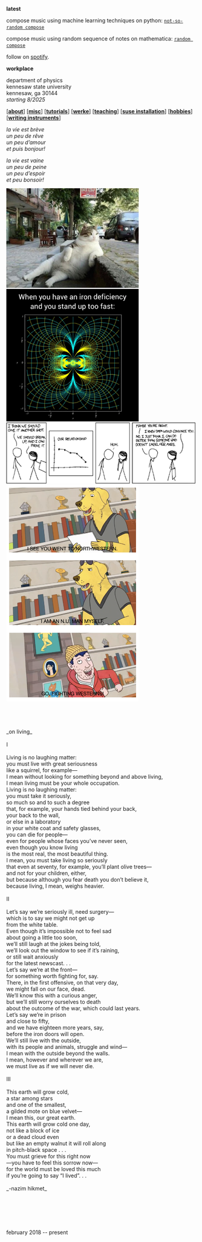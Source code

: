 **latest**

compose music using machine learning techniques on python: [`not-so-random compose`](https://github.com/kagsimsek/not-so-random_compose) <br>

compose music using random sequence of notes on mathematica: [`random compose`](https://github.com/kagsimsek/random_compose) <br>

follow on [spotify](https://open.spotify.com/artist/61Bqs23yCeYVBvbNtuA5tk?si=S67Hi7erRtq6dhJxLKoM9Q). <br>

**workplace**

department of physics <br>
kennesaw state university <br>
kennesaw, ga 30144 <br>
_starting 8/2025_ <br>

\[[__about__](https://kagsimsek.github.io/about)\]
\[[__misc__](https://kagsimsek.github.io/misc)\]
\[[__tutorials__](https://kagsimsek.github.io/tutorials)\]
\[[__werke__](https://kagsimsek.github.io/werke)\]
\[[__teaching__](https://kagsimsek.github.io/teaching)\]
\[[__suse installation__](https://kagsimsek.github.io/SUSE_installation)\]
\[[__hobbies__](https://kagsimsek.github.io/hobbies)\]
\[[__writing instruments__](https://kagsimsek.github.io/writing_instruments)\]

_la vie est brève_ <br>
_un peu de rêve_ <br>
_un peu d’amour_ <br>
_et puis bonjour!_ <br>

_la vie est vaine_ <br>
_un peu de peine_ <br>
_un peu d’espoir_ <br>
_et peu bonsoir!_ <br>

<img src="./files/img/cat.jpeg" alt="cat" width="350"/>

<img src="./files/img/mathmeme.jpg" alt="mathmeme" width="350"/>

<img src="./files/img/convincing.png" alt="convincing" width="500"/>

<img src="./files/img/go_fighting_westerns.png" alt="nu" width="350"/>

 <br>
 <br>
 <br>
 <br>
 <br>
_on living_ <br>
 <br>
I <br>
 <br> 
Living is no laughing matter: <br>
	you must live with great seriousness <br>
		like a squirrel, for example— <br>
   I mean without looking for something beyond and above living, <br>
		I mean living must be your whole occupation. <br>
Living is no laughing matter: <br>
	you must take it seriously, <br>
	so much so and to such a degree <br>
   that, for example, your hands tied behind your back, <br>
                                            your back to the wall, <br>
   or else in a laboratory <br>
	in your white coat and safety glasses, <br>
	you can die for people— <br>
   even for people whose faces you’ve never seen, <br>
   even though you know living <br>
	is the most real, the most beautiful thing. <br>
I mean, you must take living so seriously <br>
   that even at seventy, for example, you’ll plant olive trees— <br>
   and not for your children, either, <br>
   but because although you fear death you don’t believe it, <br>
   because living, I mean, weighs heavier. <br>
 <br>
II <br>
 <br>
Let’s say we’re seriously ill, need surgery— <br>
which is to say we might not get up <br>
			from the white table. <br>
Even though it’s impossible not to feel sad <br>
			about going a little too soon, <br>
we’ll still laugh at the jokes being told, <br>
we’ll look out the window to see if it’s raining, <br>
or still wait anxiously <br>
		for the latest newscast. . .  <br>
Let’s say we’re at the front— <br>
	for something worth fighting for, say. <br>
There, in the first offensive, on that very day, <br>
	we might fall on our face, dead. <br>
We’ll know this with a curious anger, <br>
        but we’ll still worry ourselves to death <br>
        about the outcome of the war, which could last years. <br>
Let’s say we’re in prison <br>
and close to fifty, <br>
and we have eighteen more years, say, <br>
                        before the iron doors will open. <br>
We’ll still live with the outside, <br>
with its people and animals, struggle and wind— <br>
                                I  mean with the outside beyond the walls. <br>
I mean, however and wherever we are, <br>
        we must live as if we will never die. <br>
 <br>
III <br>
 <br>
This earth will grow cold, <br>
a star among stars <br>
               and one of the smallest, <br>
a gilded mote on blue velvet— <br>
	  I mean this, our great earth. <br>
This earth will grow cold one day, <br>
not like a block of ice <br>
or a dead cloud even  <br>
but like an empty walnut it will roll along <br>
	  in pitch-black space . . .  <br>
You must grieve for this right now <br>
—you have to feel this sorrow now— <br>
for the world must be loved this much <br>
                               if you’re going to say “I lived”. . . <br>
 <br>
_-nazim hikmet_ <br>
 <br>
 <br>
 <br>
 <br>
 <br>

february 2018 -- present
